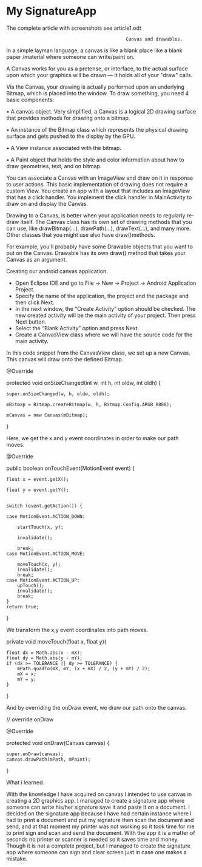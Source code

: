 #                                               My SignatureApp
The complete article with screenshots see article1.odt

                                                Canvas and drawables.

In a simple layman language, a canvas is like a blank place like a blank paper /material where someone can write/paint on.

 A Canvas works for you as a pretense, or interface, to the actual surface upon which your graphics will be drawn — it holds all of your "draw" calls.
 
 Via the Canvas, your drawing is actually performed upon an underlying Bitmap, which is placed into the window. 
 To draw something, you need 4 basic components: 
 
•	A canvas object. Very simplified, a Canvas is a logical 2D drawing surface that provides methods for drawing onto a bitmap.


•	An instance of the Bitmap class which represents the physical drawing surface and gets pushed to the display by the GPU.

•	A View instance associated with the bitmap.

•	A Paint object that holds the style and color information about how to draw geometries, text, and on bitmap.

 
You can associate a Canvas with an ImageView and draw on it in response to user actions. This basic implementation of drawing does not require a custom View.
You create an app with a layout that includes an ImageView that has a click handler. You implement the click handler in MainActivity to draw on and display the Canvas.

Drawing to a Canvas, is better when your application needs to regularly re-draw itself. The Canvas class has its own set of drawing methods that you can use, like drawBitmap(...), drawPath(...), drawText(...), and many more. 
Other classes that you might use also have draw()methods. 

 For example, you'll probably have some Drawable objects that you want to put on the Canvas. Drawable has its own draw() method that takes your Canvas as an argument. 

Creating our android canvas application.

- Open Eclipse IDE and go to File → New → Project → Android Application Project.
- Specify the name of the application, the project and the package and then click Next.
- In the next window, the “Create Activity” option should be checked. The new created activity will be the main activity of your 
  project. Then press Next button.
- Select the “Blank Activity” option and press Next.
- Create a CanvasView class where we will have the source code for the main activity.

In this code snippet from the CanvasView class, we set up a new Canvas. This canvas will draw onto the defined Bitmap.

@Override

protected void onSizeChanged(int w, int h, int oldw, int oldh) {

	super.onSizeChanged(w, h, oldw, oldh);
	
	mBitmap = Bitmap.createBitmap(w, h, Bitmap.Config.ARGB_8888);
	
	mCanvas = new Canvas(mBitmap);
}

Here, we get the x and y event coordinates in order to make our path moves.

@Override

public boolean onTouchEvent(MotionEvent event) {

	float x = event.getX();
	
	float y = event.getY();
	

	switch (event.getAction()) {
	
	case MotionEvent.ACTION_DOWN:
	
		startTouch(x, y);
		
		invalidate();
		
		break;		
	case MotionEvent.ACTION_MOVE:
	
		moveTouch(x, y);
		invalidate();
		break;
	case MotionEvent.ACTION_UP:
		upTouch();
		invalidate();
		break;
	}
	return true;
}

We transform the x,y event coordinates into path moves.

private void moveTouch(float x, float y){

	float dx = Math.abs(x - mX);
	float dy = Math.abs(y - mY);
	if (dx >= TOLERANCE || dy >= TOLERANCE) {
		mPath.quadTo(mX, mY, (x + mX) / 2, (y + mY) / 2);
		mX = x;
		mY = y;
	}
}


And by overriding the onDraw event, we draw our path onto the canvas.

// override onDraw

@Override

protected void onDraw(Canvas canvas) {

	super.onDraw(canvas);
	canvas.drawPath(mPath, mPaint);
}


What i learned.
  
With the knowledge I have acquired on canvas I intended to use canvas in creating a 2D graphics app. I managed to create a signature app where someone can write his/her signature save it and paste it on a document. I decided on the signature app because I have had certain instance where I had to print a document and put my signature then scan the document and send, and at that moment my printer was not working so it took time for me to print sign and scan and send the document. With the app it is a matter of seconds no printer or scanner is needed so it saves time and money. 
Though it is not a complete project, but I managed to create the signature app where someone can sign and clear screen just in case one makes a mistake.



